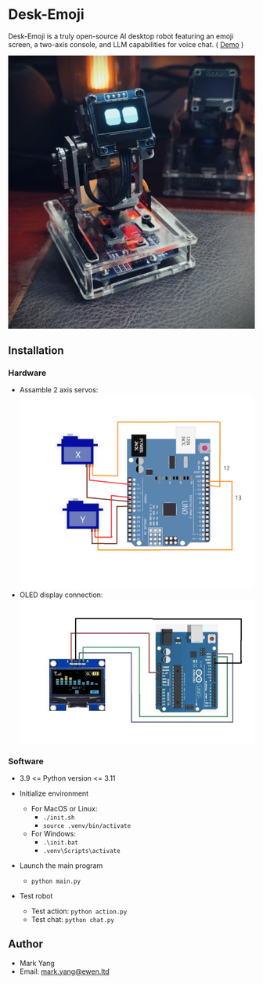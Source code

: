 # Desk-Emoji

Desk-Emoji is a truly open-source AI desktop robot featuring an emoji screen, a two-axis console, and LLM capabilities for voice chat. ( [Demo](https://www.bilibili.com/video/BV1GnsdePEaz/) )

![](images/photo.jpg "photo")

## Installation

### Hardware

* Assamble 2 axis servos:
  ![img](images/servo.jpg "servo")
* OLED display connection:
  ![img](images/oled.jpg "oled")

### Software

* 3.9 <= Python version <= 3.11

* Initialize environment
  * For MacOS or Linux:
    * `./init.sh`
    * `source .venv/bin/activate`
  * For Windows:
    * `.\init.bat`
    * `.venv\Scripts\activate`

* Launch the main program
  * `python main.py`

* Test robot
  * Test action: `python action.py`
  * Test chat:  `python chat.py`

## Author

* Mark Yang
* Email: mark.yang@ewen.ltd
